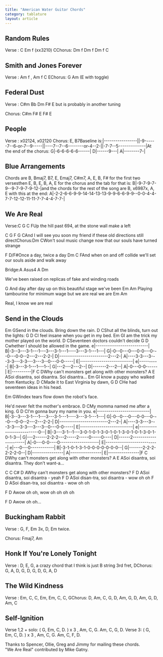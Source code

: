 ```yaml
---
title: "American Water Guitar Chords"
category: tablature
layout: article
---
```




## Random Rules

Verse : C Em f (xx3210) CChorus: Dm f Dm f Dm f C

## Smith and Jones Forever

Verse : Am f , Am f C EChorus: G Am (E with toggle)

## Federal Dust

Verse : C#m Bb Dm F# E but is probably in another tuning

Chorus: C#m F# E F# E

## People

Verse : x02124, x02120 Chorus: E, B7Baseline is:|-----------------||-9------7--6-or-7--9-----||----7--7--6--------or-4--2-||-7-7--5--------------|At the end of the chorus:
G|-6-6-6-6-6------|
D|------9---|
A|--------7-|

## Blue Arrangements

Chords are B, Bmaj7, B7, E, Emaj7, C#m7, A, E, B, F# for the first two versesthen E, B, E, B, A, E for the chorus and the tab for that is:
B|-9-7-9-7-9--9-7-9-7-9-12-|and the chords for the rest of the song are B, x6987x, A, E with this at the end:
A|-2-2-6-6-9-9-14-14-13-13-9-9-6-6-9-9--0-0-4-4-7-7-12-12-11-11-7-7-4-4-7-7-|

## We Are Real

Verse:C G   C  FUp the hill past 694, at the stone wall make a left

C   G    F   G  CAnd I will see you soon my friend if these old directions still directChorus:Dm   CWon't soul music change now that our souls have turned strange

F   D/F#Once a day, twice a day Dm   C   FAnd when on and off collide we'll set our souls aside and walk away

Bridge:A  Asus4 A Dm

We've been raised on replicas of fake and winding roads

G     And day after day up on this beautiful stage we've been Em   Am  Playing tambourine for minimum wage but we are real we are Em   Am

Real, I know we are real 

## Send in the Clouds

 Em  GSend in the clouds. Bring down the rain.  D CShut all the blinds, turn out the lights:  G  D  CI feel insane when you get in my bed.  Em  GI am the trick my mother played on the world.  D CSeventeen doctors couldn't decide G D  Cwhether I should be allowed in the game.
e|---------------------------|
B|-3--3---3-1---1---3---3-1---1----3---3-1---1---|
G|-0--0---0---0-0---0---0---0-0--2---2---2-2-|
D|-------------------------2---2-|
A|----3-3---3---3-3---3-3---3---3--0---0-0-----|
E|---------------------------|
e|----------|
B|-3---3-1---1---1--|
G|---2---2---2--|
D|-------2---2--|
A|-0---0-0------|
E|----------|F    C   DWhy can't monsters get along with other monsters?  A  E  ASoi disantra, soi disantra. Soi disantra...  Em GI know a puppy who walked from Kentucky.   D CMade it to East Virginia by dawn,   G  D   CHe had seventeen ideas in his head.

Em  GWindex tears flow down the robot's face.

He'd never felt the mother's embrace.  D CMy momma named me after a king.  G   D   CI'm gonna bury my name in you.
e|---------------------------|
B|-3--3---3-1---1---3---3-1---1----3---3-1---1---|
G|-0--0---0---0-0---0---0---0-0--2---2---2-2-|
D|-------------------------2---2-|
A|----3-3---3---3-3---3-3---3---3--0---0-0-----|
E|---------------------------|
e|--------------------------0--|
B|-3---3-1--1---3-0-1-0-1-3-0-1-0-1-3-0-1-0-1-3-0-1-0-1-3--|
G|---2------2-2-2---2-----2-----0-----0----|
D|------2----------------------|
A|-0---0-0----0--------------------|
E|---------------------------|
e|---0---0------------|
B|-3-1-0-1-3-1-0-0-0-0-0-0-0--|
G|-------2-2-2-2-2-2-0--|
D|----------------|
A|----------------|
E|----------------|F    C   DWhy can't monsters get along with other monsters?  A  E   ASoi disantra, soi disantra. They don't want-a...

C  C C#  D   AWhy can't monsters get along with other monsters?  F  D ASoi disantra, soi disantra - yeah  F   D   ASoi disan-tra, soi disantra - wow oh oh  F   D   ASoi disan-tra, soi disantra - wow oh oh

F   D Awow oh oh, wow oh oh oh oh

F   D Awow oh oh...

## Buckingham Rabbit

Verse : G, F, Em 3x, D, Em twice.

Chorus: Fmaj7, Am

## Honk If You're Lonely Tonight

Verse : D, E, G, a crazy chord that I think is just B string 3rd fret, DChorus: G, A, D, G, D, G, D, G, A, D

## The Wild Kindness

Verse : Em, C, C, Em, Em, C, C, GChorus: D, Am, C, G, D, Am, G, D, Am, G, D, Am, C

## Self-Ignition

Verse 1,2 + solo: ( G, Em, C, D. ) x 3 , Am, C, G. Am, C, G, D. Verse 3: ( G, Em, C, D. ) x 3 , Am, C, G. Am, C, F, D.

Thanks to Spencer, Ollie, Greg and Jimmy for mailing these chords.  
"We Are Real" contributed by Mike Gatny.
